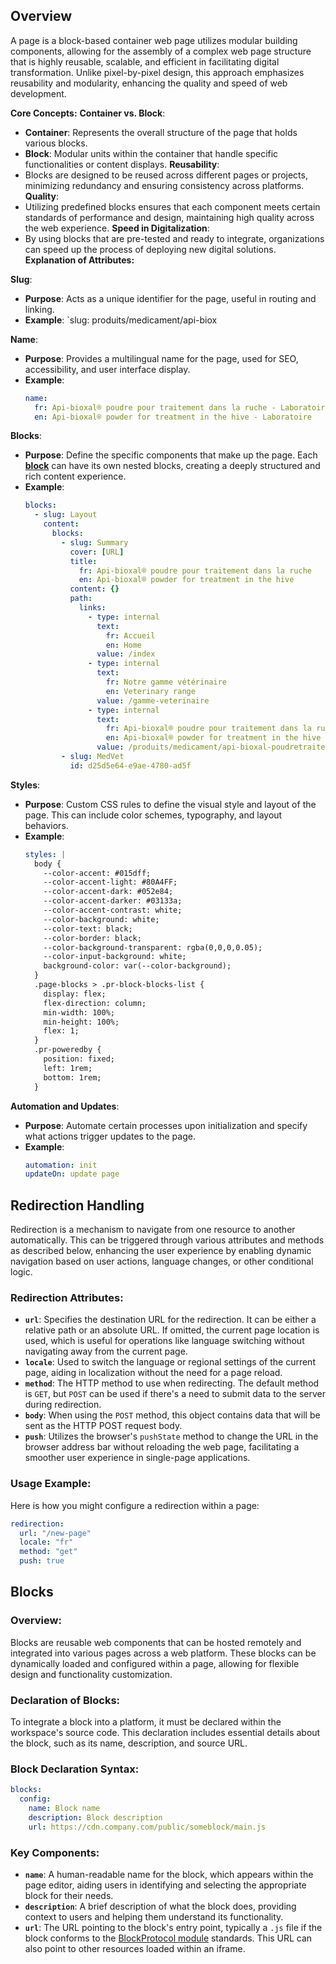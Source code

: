 ## Overview
A page is a block-based container web page utilizes modular building components, allowing for the assembly of a complex web page structure that is highly reusable, scalable, and efficient in facilitating digital transformation. Unlike pixel-by-pixel design, this approach emphasizes reusability and modularity, enhancing the quality and speed of web development.

**Core Concepts:**
 **Container vs. Block**:
   - **Container**: Represents the overall structure of the page that holds various blocks.
   - **Block**: Modular units within the container that handle specific functionalities or content displays.
**Reusability**:
   - Blocks are designed to be reused across different pages or projects, minimizing redundancy and ensuring consistency across platforms.
**Quality**:
   - Utilizing predefined blocks ensures that each component meets certain standards of performance and design, maintaining high quality across the web experience.
**Speed in Digitalization**:
   - By using blocks that are pre-tested and ready to integrate, organizations can speed up the process of deploying new digital solutions.
**Explanation of Attributes:**

**Slug**:
   - **Purpose**: Acts as a unique identifier for the page, useful in routing and linking.
   - **Example**: `slug: produits/medicament/api-biox

**Name**:
   - **Purpose**: Provides a multilingual name for the page, used for SEO, accessibility, and user interface display.
   - **Example**:
     ```yaml
     name:
       fr: Api-bioxal® poudre pour traitement dans la ruche - Laboratoire
       en: Api-bioxal® powder for treatment in the hive - Laboratoire
     ```

**Blocks**:
   - **Purpose**: Define the specific components that make up the page. Each [**block**](#blocks)  can have its own nested blocks, creating a deeply structured and rich content experience.
   - **Example**:
     ```yaml
     blocks:
       - slug: Layout
         content:
           blocks:
             - slug: Summary
               cover: [URL]
               title:
                 fr: Api-bioxal® poudre pour traitement dans la ruche
                 en: Api-bioxal® powder for treatment in the hive
               content: {}
               path:
                 links:
                   - type: internal
                     text:
                       fr: Accueil
                       en: Home
                     value: /index
                   - type: internal
                     text:
                       fr: Notre gamme vétérinaire
                       en: Veterinary range
                     value: /gamme-veterinaire
                   - type: internal
                     text:
                       fr: Api-bioxal® poudre pour traitement dans la ruche
                       en: Api-bioxal® powder for treatment in the hive
                     value: /produits/medicament/api-bioxal-poudretraitement-dansruche
             - slug: MedVet
               id: d25d5e64-e9ae-4780-ad5f
     ```

**Styles**:
   - **Purpose**: Custom CSS rules to define the visual style and layout of the page. This can include color schemes, typography, and layout behaviors.
   - **Example**:
     ```yaml
     styles: |
       body {
         --color-accent: #015dff;
         --color-accent-light: #80A4FF;
         --color-accent-dark: #052e84;
         --color-accent-darker: #03133a;
         --color-accent-contrast: white;
         --color-background: white;
         --color-text: black;
         --color-border: black;
         --color-background-transparent: rgba(0,0,0,0.05);
         --color-input-background: white;
         background-color: var(--color-background);
       }
       .page-blocks > .pr-block-blocks-list {
         display: flex;
         flex-direction: column;
         min-width: 100%;
         min-height: 100%;
         flex: 1;
       }
       .pr-poweredby {
         position: fixed;
         left: 1rem;
         bottom: 1rem;
       }
     ```

**Automation and Updates**:

   - **Purpose**: Automate certain processes upon initialization and specify what actions trigger updates to the page.
   - **Example**:
     ```yaml
     automation: init
     updateOn: update page
     ```

## Redirection Handling

Redirection is a mechanism to navigate from one resource to another automatically. This can be triggered through various attributes and methods as described below, enhancing the user experience by enabling dynamic navigation based on user actions, language changes, or other conditional logic.

### Redirection Attributes:

- **`url`**: Specifies the destination URL for the redirection. It can be either a relative path or an absolute URL. If omitted, the current page location is used, which is useful for operations like language switching without navigating away from the current page.
- **`locale`**: Used to switch the language or regional settings of the current page, aiding in localization without the need for a page reload.
- **`method`**: The HTTP method to use when redirecting. The default method is `GET`, but `POST` can be used if there's a need to submit data to the server during redirection.
- **`body`**: When using the `POST` method, this object contains data that will be sent as the HTTP POST request body.
- **`push`**: Utilizes the browser's `pushState` method to change the URL in the browser address bar without reloading the web page, facilitating a smoother user experience in single-page applications.

### Usage Example:
Here is how you might configure a redirection within a page:
```yaml
redirection:
  url: "/new-page"
  locale: "fr"
  method: "get"
  push: true
```

## Blocks

### Overview:
Blocks are reusable web components that can be hosted remotely and integrated into various pages across a web platform. These blocks can be dynamically loaded and configured within a page, allowing for flexible design and functionality customization.

### Declaration of Blocks:

To integrate a block into a platform, it must be declared within the workspace's source code. This declaration includes essential details about the block, such as its name, description, and source URL.

### Block Declaration Syntax:

```yaml
blocks:
  config:
    name: Block name
    description: Block description
    url: https://cdn.company.com/public/someblock/main.js
```

### Key Components:

- **`name`**: A human-readable name for the block, which appears within the page editor, aiding users in identifying and selecting the appropriate block for their needs.
- **`description`**: A brief description of what the block does, providing context to users and helping them understand its functionality.
- **`url`**: The URL pointing to the block's entry point, typically a `.js` file if the block conforms to the [BlockProtocol module](https://blockprotocol.org/) standards. This URL can also point to other resources loaded within an iframe.

